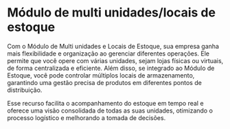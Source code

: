 # Módulo de multi unidades/locais de estoque

Com o Módulo de Multi unidades e Locais de Estoque, sua empresa ganha mais flexibilidade e organização ao gerenciar diferentes operações. Ele permite que você opere com várias unidades, sejam lojas físicas ou virtuais, de forma centralizada e eficiente. Além disso, se integrado ao Módulo de Estoque, você pode controlar múltiplos locais de armazenamento, garantindo uma gestão precisa de produtos em diferentes pontos de distribuição.

Esse recurso facilita o acompanhamento do estoque em tempo real e oferece uma visão consolidada de todas as suas unidades, otimizando o processo logístico e melhorando a tomada de decisões.